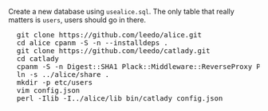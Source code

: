 Create a new database using `usealice.sql`. The only table
that really matters is `users`, users should go in there.

<pre>
  git clone https://github.com/leedo/alice.git
  cd alice cpanm -S -n --installdeps .
  git clone https://github.com/leedo/catlady.git
  cd catlady
  cpanm -S -n Digest::SHA1 Plack::Middleware::ReverseProxy Plack::Session AnyEvent::DBI::Abstract Path::Class Digest::HMAC
  ln -s ../alice/share .
  mkdir -p etc/users
  vim config.json
  perl -Ilib -I../alice/lib bin/catlady config.json
</pre>
